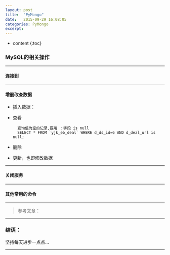 ```yaml
---
layout: post
title:  "PyMongo"
date:   2015-09-29 16:08:05
categories: PyMongo 
excerpt: 
---
```


* content
{:toc}

### MySQL的相关操作

---

#### 连接到

        
        
-----

#### 增删改查数据
        
       

* 插入数据：
        
        

* 查看
     
        查询值为空的记录,要用 ：字段 is null
        SELECT * FROM `yjk_eb_deal` WHERE d_ds_id=6 AND d_deal_url is null;
        

* 删除
        
       
        
 * 更新，也即修改数据       
        
       
        
-----

#### 关闭服务
        
       

---

#### 其他常用的命令

        

---


> 参考文章：

---

### 结语：

坚持每天进步一点点...

---